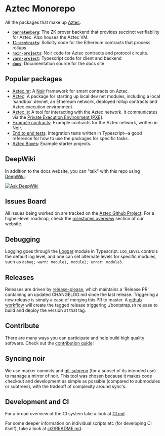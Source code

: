 # Aztec Monorepo

All the packages that make up [Aztec](https://docs.aztec.network).

- [**`barretenberg`**](/noir-projects): The ZK prover backend that provides succinct verifiability for Aztec. Also houses the Aztec VM.
- [**`l1-contracts`**](/l1-contracts): Solidity code for the Ethereum contracts that process rollups
- [**`noir-projects`**](/noir-projects): Noir code for Aztec contracts and protocol circuits.
- [**`yarn-project`**](/yarn-project): Typescript code for client and backend
- [**`docs`**](/docs): Documentation source for the docs site

## Popular packages

- [Aztec.nr](./noir-projects/aztec-nr/): A [Noir](https://noir-lang.org) framework for smart contracts on Aztec.
- [Aztec](./yarn-project/aztec/): A package for starting up local dev net modules, including a local 'sandbox' devnet, an Ethereum network, deployed rollup contracts and Aztec execution environment.
- [Aztec.js](./yarn-project/aztec.js/): A tool for interacting with the Aztec network. It communicates via the [Private Execution Environment (PXE)](./yarn-project/pxe/).
- [Example contracts](./noir-projects/noir-contracts/): Example contracts for the Aztec network, written in Noir.
- [End to end tests](./yarn-project/end-to-end/): Integration tests written in Typescript--a good reference for how to use the packages for specific tasks.
- [Aztec Boxes](./boxes/): Example starter projects.

## DeepWiki

In addition to the docs website, you can "talk" with this repo using [DeepWiki](https://deepwiki.com):

[![Ask DeepWiki](https://deepwiki.com/badge.svg)](https://deepwiki.com/AztecProtocol/aztec-packages)

## Issues Board

All issues being worked on are tracked on the [Aztec Github Project](https://github.com/orgs/AztecProtocol/projects/22). For a higher-level roadmap, check the [milestones overview](https://aztec.network/roadmap) section of our website.

## Debugging

Logging goes through the [Logger](yarn-project/foundation/src/log/) module in Typescript. `LOG_LEVEL` controls the default log level, and one can set alternate levels for specific modules, such as `debug; warn: module1, module2; error: module3`.

## Releases

Releases are driven by [release-please](https://github.com/googleapis/release-please), which maintains a 'Release PR' containing an updated CHANGELOG.md since the last release. Triggering a new release is simply a case of merging this PR to master. A [github workflow](./.github/workflows/release-please.yml) will create the tagged release triggering ./bootstrap.sh release to build and deploy the version at that tag.

## Contribute

There are many ways you can participate and help build high quality software. Check out the [contribution guide](CONTRIBUTING.md)!

## Syncing noir

We use marker commits and [git-subrepo](https://github.com/ingydotnet/git-subrepo) (for a subset of its intended use) to manage a mirror of noir. This tool was chosen because it makes code checkout and development as simple as possible (compared to submodules or subtrees), with the tradeoff of complexity around sync's.

## Development and CI

For a broad overview of the CI system take a look at [CI.md](CI.md).

For some deeper information on individual scripts etc (for developing CI itself), take a look at [ci3/README.md](ci3/README.md).
